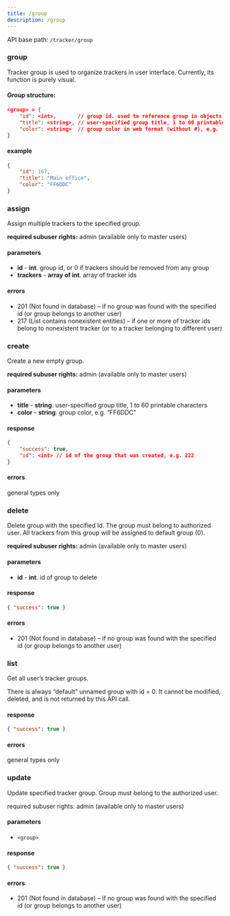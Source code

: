 ```yaml
---
title: /group
description: /group
---
```


API base path: `/tracker/group`

### group
Tracker group is used to organize trackers in user interface. Currently, its function is purely visual.

#### Group structure:

```json
<group> = {
    "id": <int>,       // group id. used to reference group in objects and API calls. Read-only, assigned automatically by the server.
    "title": <string>, // user-specified group title, 1 to 60 printable characters, e. g. "Employees"
    "color": <string>  // group color in web format (without #), e.g. "FF6DDC". Determines the color of tracker markers on the map.
}
```

#### example

```json
{
    "id": 167,
    "title": "Main office",
    "color": "FF6DDC"
}
```

### assign
Assign multiple trackers to the specified group.

**required subuser rights:** admin (available only to master users)

#### parameters
* **id** - **int**. group id, or 0 if trackers should be removed from any group
* **trackers** - **array of int**. array of tracker ids

#### errors
*   201 (Not found in database) – if no group was found with the specified id (or group belongs to another user)
*   217 (List contains nonexistent entities) – if one or more of tracker ids belong to nonexistent tracker (or to a tracker belonging to different user)

### create
Create a new empty group.

**required subuser rights:** admin (available only to master users)

#### parameters
* **title** - **string**. user-specified group title, 1 to 60 printable characters
* **color** - **string**. group color, e.g. “FF6DDC”

#### response
```json
{
    "success": true,
    "id": <int> // id of the group that was created, e.g. 222
}
```

#### errors
general types only

### delete
Delete group with the specified Id. The group must belong to authorized user. All trackers from this group will be assigned to default group (0).

**required subuser rights:** admin (available only to master users)

#### parameters
* **id** - **int**. id of group to delete

#### response

```json
{ "success": true }
```

#### errors
*   201 (Not found in database) – if no group was found with the specified id (or group belongs to another user)

### list
Get all user’s tracker groups.

There is always “default” unnamed group with id = 0. It cannot be modified, deleted, and is not returned by this API call.

#### response

```json
{ "success": true }
```

#### errors
general types only

### update
Update specified tracker group. Group must belong to the authorized user.

required subuser rights: admin (available only to master users)

#### parameters
* `<group>`

#### response

```json
{ "success": true }
```

#### errors
*   201 (Not found in database) – if no group was found with the specified id (or group belongs to another user)
